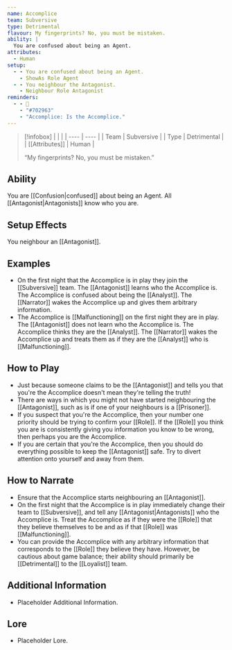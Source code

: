 ```yaml
---
name: Accomplice
team: Subversive
type: Detrimental
flavour: My fingerprints? No, you must be mistaken.
ability: |
  You are confused about being an Agent.
attributes:
  - Human
setup:
  - - You are confused about being an Agent.
    - ShowAs Role Agent
  - - You neighbour the Antagonist.
    - Neighbour Role Antagonist
reminders:
  - - 👣
    - "#702963"
    - "Accomplice: Is the Accomplice."
---
```

> [!infobox]
> |  |  |
> | ---- | ---- |
> | Team | Subversive |
> | Type | Detrimental |
> | [[Attributes]] | Human |
> 
>  “My fingerprints? No, you must be mistaken.”

## Ability
You are [[Confusion|confused]] about being an Agent. All [[Antagonist|Antagonists]] know who you are.

## Setup Effects
You neighbour an [[Antagonist]].

## Examples
- On the first night that the Accomplice is in play they join the [[Subversive]] team. The [[Antagonist]] learns who the Accomplice is. The Accomplice is confused about being the [[Analyst]]. The [[Narrator]] wakes the Accomplice up and gives them arbitrary information.
- The Accomplice is [[Malfunctioning]] on the first night they are in play. The [[Antagonist]] does not learn who the Accomplice is. The Accomplice thinks they are the [[Analyst]]. The [[Narrator]] wakes the Accomplice up and treats them as if they are the [[Analyst]] who is [[Malfunctioning]].

## How to Play
- Just because someone claims to be the [[Antagonist]] and tells you that you're the Accomplice doesn't mean they're telling the truth!
- There are ways in which you might not have started neighbouring the [[Antagonist]], such as is if one of your neighbours is a [[Prisoner]].
- If you suspect that you're the Accomplice, then your number one priority should be trying to confirm your [[Role]]. If the [[Role]] you think you are is consistently giving you information you know to be wrong, then perhaps you are the Accomplice.
- If you are certain that you're the Accomplice, then you should do everything possible to keep the [[Antagonist]] safe. Try to divert attention onto yourself and away from them.

## How to Narrate
- Ensure that the Accomplice starts neighbouring an [[Antagonist]].
- On the first night that the Accomplice is in play immediately change their team to [[Subversive]], and tell any [[Antagonist|Antagonists]] who the Accomplice is. Treat the Accomplice as if they were the [[Role]] that they believe themselves to be and as if that [[Role]] was [[Malfunctioning]].
- You can provide the Accomplice with any arbitrary information that corresponds to the [[Role]] they believe they have. However, be cautious about game balance; their ability should primarily be [[Detrimental]] to the [[Loyalist]] team.

## Additional Information
- Placeholder Additional Information.

## Lore
- Placeholder Lore.